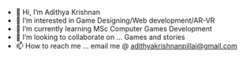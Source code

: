 - 👋 Hi, I’m Adithya Krishnan
- 👀 I’m interested in Game Designing/Web development/AR-VR
- 🌱 I’m currently learning MSc Computer Games Development
- 💞️ I’m looking to collaborate on ... Games and stories
- 📫 How to reach me ... email me @ adithyakrishnanpillai@gmail.com

